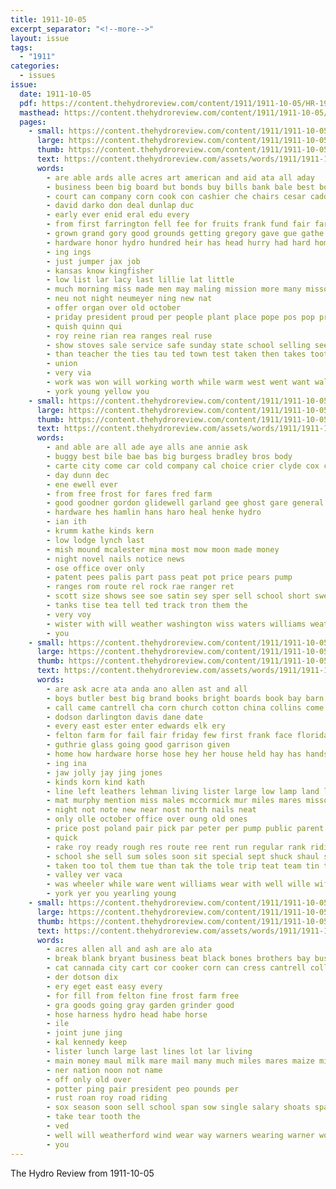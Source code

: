 ```yaml
---
title: 1911-10-05
excerpt_separator: "<!--more-->"
layout: issue
tags:
  - "1911"
categories:
  - issues
issue:
  date: 1911-10-05
  pdf: https://content.thehydroreview.com/content/1911/1911-10-05/HR-1911-10-05.pdf
  masthead: https://content.thehydroreview.com/content/1911/1911-10-05/masthead/HR-1911-10-05.jpg
  pages:
    - small: https://content.thehydroreview.com/content/1911/1911-10-05/small/HR-1911-10-05-01.jpg
      large: https://content.thehydroreview.com/content/1911/1911-10-05/large/HR-1911-10-05-01.jpg
      thumb: https://content.thehydroreview.com/content/1911/1911-10-05/thumbnails/HR-1911-10-05-01.jpg
      text: https://content.thehydroreview.com/assets/words/1911/1911-10-05/HR-1911-10-05-01.txt
      words:
        - are able ards alle acres art american and aid ata all aday
        - business been big board but bonds buy bills bank bale best boyd
        - court can company corn cook con cashier che chairs cesar caddo clause church cure came county courts city christian close cast
        - david darko don deal dunlap duc
        - early ever enid eral edu every
        - from first farrington fell fee for fruits frank fund fair far fortun farm faia friday fait felton
        - grown grand gory good grounds getting gregory gave gue gathe
        - hardware honor hydro hundred heir has head hurry had hard home
        - ing ings
        - just jumper jax job
        - kansas know kingfisher
        - low list lar lacy last lillie lat little
        - much morning miss made men may maling mission more many missouri man mary
        - neu not night neumeyer ning new nat
        - offer organ over old october
        - priday president proud per people plant place pope pos pop prem
        - quish quinn qui
        - roy reine rian rea ranges real ruse
        - show stoves sale service safe sunday state school selling seed sund said second sell stuff shaul summers sas sept suo space story sik saturday stand sele sting stove shaw sine sun starts ship
        - than teacher the ties tau ted town test taken then takes toot them
        - union
        - very via
        - work was won will working worth while warm west went want wall wetter wheeler well white with watchman
        - york young yellow you
    - small: https://content.thehydroreview.com/content/1911/1911-10-05/small/HR-1911-10-05-02.jpg
      large: https://content.thehydroreview.com/content/1911/1911-10-05/large/HR-1911-10-05-02.jpg
      thumb: https://content.thehydroreview.com/content/1911/1911-10-05/thumbnails/HR-1911-10-05-02.jpg
      text: https://content.thehydroreview.com/assets/words/1911/1911-10-05/HR-1911-10-05-02.txt
      words:
        - and able are all ade aye alls ane annie ask
        - buggy best bile bae bas big burgess bradley bros body
        - carte city come car cold company cal choice crier clyde cox coe cai
        - day dunn dec
        - ene ewell ever
        - from free frost for fares fred farm
        - good goodner gordon glidewell garland gee ghost gare general
        - hardware hes hamlin hans haro heal henke hydro
        - ian ith
        - krumm kathe kinds kern
        - low lodge lynch last
        - mish mound mcalester mina most mow moon made money
        - night novel nails notice news
        - ose office over only
        - patent pees palis part pass peat pot price pears pump
        - ranges rom route rel rock rae ranger ret
        - scott size shows see soe satin sey sper sell school short sweet saco sie stoves sarah straub surgeon snow sale sir screws show service soon seer
        - tanks tise tea tell ted track tron them the
        - very voy
        - wister with will weather washington wiss waters williams weatherford want way wire
        - you
    - small: https://content.thehydroreview.com/content/1911/1911-10-05/small/HR-1911-10-05-03.jpg
      large: https://content.thehydroreview.com/content/1911/1911-10-05/large/HR-1911-10-05-03.jpg
      thumb: https://content.thehydroreview.com/content/1911/1911-10-05/thumbnails/HR-1911-10-05-03.jpg
      text: https://content.thehydroreview.com/assets/words/1911/1911-10-05/HR-1911-10-05-03.txt
      words:
        - are ask acre ata anda ano allen ast and all
        - boys butler best big brand books bright boards book bay barn bear binder bills business ber been bert bring bowman breeding bible buy
        - call came cantrell cha corn church cotton china collins come christ colts clerk college columbia cash christian crown col colt cox can calendar city care
        - dodson darlington davis dane date
        - every east ester enter edwards elk ery
        - felton farm for fail fair friday few first frank face florida fura from
        - guthrie glass going good garrison given
        - home how hardware horse hose hey her house held hay has hands hydro had harness him high half harr harrow herd hafer hinton
        - ing ina
        - jaw jolly jay jing jones
        - kinds korn kind kath
        - line left leathers lehman living lister large low lamp land lake lacy lete less lines law
        - mat murphy mention miss males mccormick mur miles mares missouri made milk means mater mules mare mower mer many
        - night not note new near nost north nails neat
        - only olle october office over oung old ones
        - price post poland pair pick par peter per pump public parent press punch
        - quick
        - rake roy ready rough res route ree rent run regular rank riding ralph room
        - school she sell sum soles soon sit special sept shuck shaul south suckling space see stock store sunshine sons song season sia sur smith set sales show sweep stover sunday saturday strong sale state short stand single selling scoville small stacker swing sing surrey send
        - taken too tol them tue than tak the tole trip teat team tin tes tuttle
        - valley ver vaca
        - was wheeler while ware went williams wear with well wille wife woods week want will word work wire walter west
        - york yer you yearling young
    - small: https://content.thehydroreview.com/content/1911/1911-10-05/small/HR-1911-10-05-04.jpg
      large: https://content.thehydroreview.com/content/1911/1911-10-05/large/HR-1911-10-05-04.jpg
      thumb: https://content.thehydroreview.com/content/1911/1911-10-05/thumbnails/HR-1911-10-05-04.jpg
      text: https://content.thehydroreview.com/assets/words/1911/1911-10-05/HR-1911-10-05-04.txt
      words:
        - acres allen all and ash are alo ata
        - break blank bryant business beat black bones brothers bay busi brood
        - cat cannada city cart cor cooker corn can cress cantrell coll clarence clerk col colts cattle ches
        - der dotson dix
        - ery eget east easy every
        - for fill from felton fine frost farm free
        - gra goods going gray garden grinder good
        - hose harness hydro head habe horse
        - ile
        - joint june jing
        - kal kennedy keep
        - lister lunch large last lines lot lar living
        - main money maul milk mare mail many much miles mares maize miss
        - ner nation noon not name
        - off only old over
        - potter ping pair president peo pounds per
        - rust roan roy road riding
        - sox season soon sell school span sow single salary shoats spare snow sua shape service save sled sept schools south sale
        - take tear tooth the
        - ved
        - well will weatherford wind wear way warners wearing warner work world words with
        - you
---
```


The Hydro Review from 1911-10-05

<!--more-->

